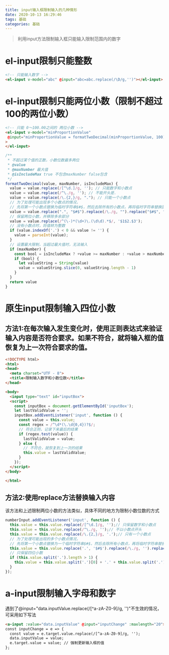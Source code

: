 ```yaml
---
title: input输入框限制输入的几种情形
date: 2020-10-13 16:29:46
tags: 基础
categories: 基础
---
```

<script type="text/javascript" src="/myblog/custom.js"></script>
> 利用input方法限制输入框只能输入限制范围内的数字

# el-input限制只能整数
```html
<!-- 只能输入数字 -->
<el-input v-model="abc" @input="abc=abc.replace(/\D/g,'')"></el-input>

```
# el-input限制只能两位小数（限制不超过100的两位小数）
```html
<!-- 只能 0～100.00之间的 两位小数 -->
<el-input v-model="minProportionValue" 
 @input="minProportionValue = formatTwoDecimal(minProportionValue, 100)"
>
</el-input>
```
```js
/**
 * 不超过某个值的正数，小数位数最多两位
 * @value
 * @maxNumber 最大值
 * @isIncludeMax true 不包含maxNumber false包含
 */
formatTwoDecimal(value, maxNumber, isIncludeMax) {
  value = value.replace(/[^\d.]/g, ''); // 只能数字和小数点
  value = value.replace(/^\./g, ''); // 不能开头是.
  value = value.replace(/\.{2,}/g, "."); // 只能一个小数点
  // 为了处理可能出现多个小数点的情况，
  // 先将第一个小数点替换为临时字符串$#$，然后去除所有的小数点，再将临时字符串替换回小数点
  value = value.replace(".", "$#$").replace(/\./g, "").replace("$#$", ".");
  // 保留两位小数，并移除多余部分
  value = value.replace(/^(\-)*(\d+)\.(\d\d).*$/, '$1$2.$3');
  // 没有小数点时，将值转为整数
  if (value.indexOf('.') < 0 && value != '') {
    value = parseInt(value);
  }
  // 设置最大限制，当超过最大值时，无法输入
  if (maxNumber) {
    const bool = isIncludeMax ? +value >= maxNumber : +value > maxNumber;
    if (bool) {
      let valueString = String(value)
      value = valueString.slice(0, valueString.length - 1)
    }
  }
  return value
}
```
# 原生input限制输入四位小数
## 方法1:在每次输入发生变化时，使用正则表达式来验证输入内容是否符合要求。如果不符合，就将输入框的值恢复为上一次符合要求的值。
```html
<!DOCTYPE html>
<html>
<head>
  <meta charset="UTF - 8">
  <title>限制输入数字和小数位数</title>
</head>

<body>
  <input type="text" id="inputBox">
  <script>
    const inputBox = document.getElementById('inputBox');
    let lastValidValue = '';
    inputBox.addEventListener('input', function () {
      const value = this.value;
      const regex = /^\d*(\.\d{0,4})?$/;
      // 符合正则，记录下来最后的结果
      if (regex.test(value)) {
        lastValidValue = value;
      } else {
        // 不符合，就恢复到上一次的结果
        this.value = lastValidValue;
      }
    });
  </script>
</body>

</html>
```
## 方法2:使用replace方法替换输入内容
该方法和上述限制两位小数的方法类似，具体不同的地方为限制小数位数的方式
```js
numberInput.addEventListener('input', function () {
  this.value = this.value.replace(/[^\d.]/g, '');// 只保留数字和小数点
  this.value = this.value.replace(/^\./g, '');// 不以小数点开头
  this.value = this.value.replace(/\.{2,}/g, '.');// 只有一个小数点
  // 为了处理可能出现的多个小数点情况，
  // 先将第一个小数点替换为一个临时字符串$#$，然后去除所有小数点，再将临时字符串替换回小数点
  this.value = this.value.replace('.', '$#$').replace(/\./g, '').replace('$#$', '.');
  // 只保留四位小数
  if (this.value.split('.').length > 1) {
    this.value = this.value.split('.')[0] + '.' + this.value.split('.')[1].substring(0, 4);
  }
});
```
# a-input限制输入字母和数字
遇到了@input="data.inputValue.replace(/[^a-zA-Z0-9]/g, '')"不生效的情况，可采用如下写法
```html
<a-input :value="data.inputValue" @input="inputChange" :maxlength="20"></a-input>
const inputChange = e => {
  const value = e.target.value.replace(/[^a-zA-Z0-9]/g, '');
  data.inputValue = value;
  e.target.value = value; // 强制更新输入框的值
};
```
